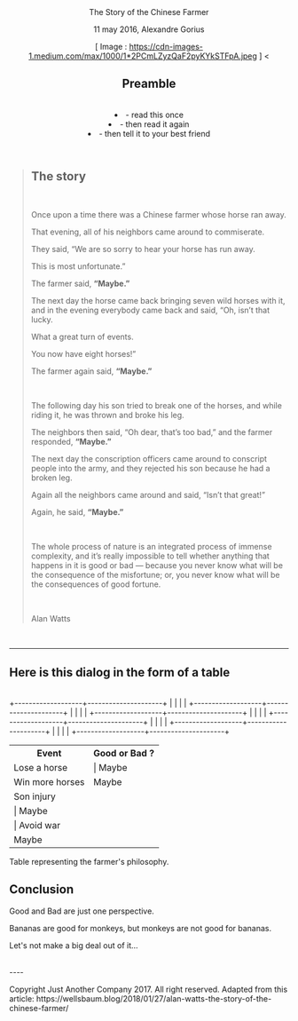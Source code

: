 <!DOCTYPE html>
<html>
<head>
<title>The Story of the Chinese Farmer</title>
</head>
<body>
<header
<h1>The Story of the Chinese Farmer</h1>

<p>11 may 2016, Alexandre Gorius</p>

<img>[ Image : https://cdn-images-1.medium.com/max/1000/1*2PCmLZyzQaF2pyKYkSTFpA.jpeg ]</img>
<a src="https://nationall.eu/"></a>
<a src="https://www.linkedin.com/in/alexandre-gorius/"><</a>

<h2>Preamble</h2>
<br
<ul>
<li>- read this once</li>
<li>- then read it again</li>
<li>- then tell it to your best friend</li>
</ul>
</header>

<blockquote>
<h2>The story</h2>
<br>
<p>Once upon a time there was a Chinese farmer whose horse ran away.</p>
<p>That evening, all of his neighbors came around to commiserate.</p>
<p>They said, “We are so sorry to hear your horse has run away.</p>
<p>This is most unfortunate.”</p> 
<p>The farmer said, <strong>“Maybe.”</strong></p>
<p>The next day the horse came back bringing seven wild horses with it, and in the evening everybody came back and said, “Oh, isn’t that lucky.</p>
<p> What a great turn of events.</p>
<p> You now have eight horses!”</p>
<p> The farmer again said, <strong>“Maybe.”</strong></p> 
<br>
<p>The following day his son tried to break one of the horses, and while riding it, he was thrown and broke his leg.</p>
<p> The neighbors then said, “Oh dear, that’s too bad,” and the farmer responded, <strong>“Maybe.”</strong></p>
<p> The next day the conscription officers came around to conscript people into the army, and they rejected his son because he had a broken leg.</p>
<p> Again all the neighbors came around and said, “Isn’t that great!”</p>
<p> Again, he said, <strong>“Maybe.”</strong></p>
<br>
<p>The whole process of nature is an integrated process of immense complexity, and it’s really impossible to tell whether anything that happens in it is good or bad — because you never know what will be the consequence of the misfortune; or, you never know what will be the consequences of good fortune.</p>
<br>
<p>Alan Watts</p></blockquote>
<br>


----

<h2>Here is this dialog in the form of a table</h2>
<br>
<table>
   +-------------------+---------------------+
   |                   |                     |
<tr> <th>Event  </th>   <th>Good or Bad ?</th></tr>      |
   +-------------------+---------------------+
   |                   |                     |
<tr> <td>Lose a horse</td><td>|  Maybe  </td>|</tr>
   +-------------------+---------------------+
   |                   |                     |
<tr><td>Win more horses</td> <td>  Maybe  </td></tr>       |
   +-------------------+---------------------+
   |                   |                     |
<tr><td>Son injury</td></tr><td>  |  Maybe </td></tr>          |
   +-------------------+---------------------+
   |                   |                     |
<tr><td>| Avoid war</td></tr><td> Maybe    </td></tr>         |
   +-------------------+---------------------+
  </table><caption>Table representing the farmer's philosophy.</caption><!--should be on the head of the table-->  
</table>
   
   
<h2>Conclusion</h2>
<p>Good and Bad are just one perspective.</p><p> Bananas are good for monkeys, but monkeys are not good for bananas.</p><p> Let's not make a big deal out of it...</p>
<br>
----
<footer>
<p>Copyright Just Another Company 2017. All right reserved. Adapted from this article: https://wellsbaum.blog/2018/01/27/alan-watts-the-story-of-the-chinese-farmer/<p>
</footer>
</body>
</html>
